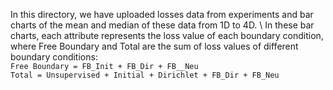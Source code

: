 In this directory, we have uploaded losses data from experiments and bar charts of the mean and median of these data from 1D to 4D.
\\
In these bar charts, each attribute represents the loss value of each boundary condition, where Free Boundary and Total are the sum of loss values of different boundary conditions:
\
`Free Boundary = FB_Init + FB_Dir + FB__Neu`
\
`Total = Unsupervised + Initial + Dirichlet + FB_Dir + FB_Neu`
